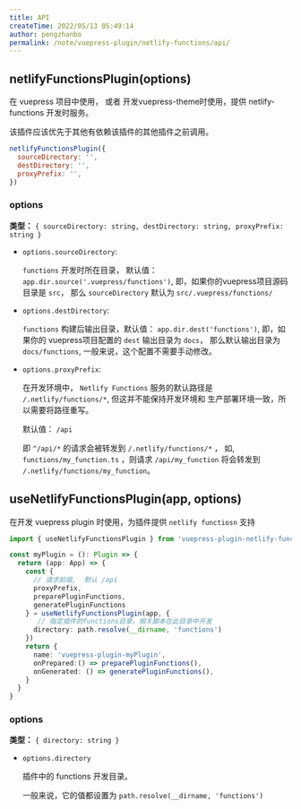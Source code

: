 ```yaml
---
title: API
createTime: 2022/05/13 05:49:14
author: pengzhanbo
permalink: /note/vuepress-plugin/netlify-functions/api/
---
```


## netlifyFunctionsPlugin(options)

在 vuepress 项目中使用， 或者 开发vuepress-theme时使用，提供 netlify-functions 开发时服务。

该插件应该优先于其他有依赖该插件的其他插件之前调用。

``` js
netlifyFunctionsPlugin({
  sourceDirectory: '',
  destDirectory: '',
  proxyPrefix: '',
})
```

### options

__类型：__ `{ sourceDirectory: string, destDirectory: string, proxyPrefix: string }`

- `options.sourceDirectory`:
  
  `functions` 开发时所在目录， 默认值： `app.dir.source('.vuepress/functions')`,
  即，如果你的vuepress项目源码目录是 `src`， 那么 `sourceDirectory` 默认为 `src/.vuepress/functions/`

- `options.destDirectory`:
  
  `functions` 构建后输出目录，默认值： `app.dir.dest('functions')`,
  即，如果你的 vuepress项目配置的 `dest` 输出目录为 `docs`， 那么默认输出目录为 `docs/functions`,
  一般来说，这个配置不需要手动修改。

- `options.proxyPrefix`:
  
  在开发环境中， `Netlify Functions` 服务的默认路径是 `/.netlify/functions/*`, 但这并不能保持开发环境和
  生产部署环境一致，所以需要将路径重写。

  默认值： `/api` 

  即 `^/api/*` 的请求会被转发到 `/.netlify/functions/*` ，
  如, `functions/my_function.ts` ，则请求 `/api/my_function` 将会转发到 `/.netlify/functions/my_function`。



## useNetlifyFunctionsPlugin(app, options)

在开发 vuepress plugin 时使用，为插件提供 `netlify functiosn` 支持

``` ts
import { useNetlifyFunctionsPlugin } from 'vuepress-plugin-netlify-functions'

const myPlugin = (): Plugin => {
  return (app: App) => {
    const {
      // 请求前缀,  默认 /api
      proxyPrefix,
      preparePluginFunctions,
      generatePluginFunctions
    } = useNetlifyFunctionsPlugin(app, {
       // 指定插件的functions目录，相关脚本在此目录中开发
      directory: path.resolve(__dirname, 'functions')
    })
    return {
      name: 'vuepress-plugin-myPlugin',
      onPrepared:() => preparePluginFunctions(),
      onGenerated: () => generatePluginFunctions(),
    }
  }
}
```

### options

__类型：__ `{ directory: string }`

- `options.directory` 
  
  插件中的 functions 开发目录。

  一般来说，它的值都设置为 `path.resolve(__dirname, 'functions')`
  

